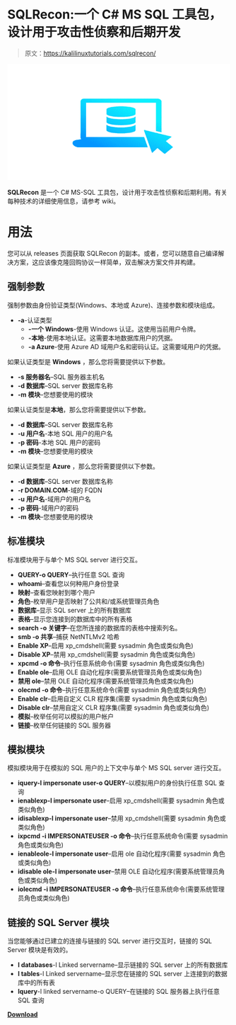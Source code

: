 # SQLRecon:一个 C# MS SQL 工具包，设计用于攻击性侦察和后期开发

> 原文：<https://kalilinuxtutorials.com/sqlrecon/>

[![](img/44488f777ec3574f2d70f191aeda4b98.png)](https://blogger.googleusercontent.com/img/a/AVvXsEiOu6clx_wNufKB1NbOhgdF1nBOQOf6CnYcGwJvLYKzFR8jp7MOfDMmGwXAHS_TuZ2SZsQQ31pGFtJBRI7yWxVNNkjSs3sOgdxPqkZuN3Xo6eeuvVgjhzuFQUmaw0eq8LIHe0oFskDcQbVz2zFlzWyYPL_hiCPekHU0MIdo8M1Xg744o9VRECiX7ie1=s728)

**SQLRecon** 是一个 C# MS-SQL 工具包，设计用于攻击性侦察和后期利用。有关每种技术的详细使用信息，请参考 wiki。

# 用法

您可以从 releases 页面获取 SQLRecon 的副本。或者，您可以随意自己编译解决方案，这应该像克隆回购协议一样简单，双击解决方案文件并构建。

## 强制参数

强制参数由身份验证类型(Windows、本地或 Azure)、连接参数和模块组成。

*   **-a**-认证类型
    *   **-一个 Windows**-使用 Windows 认证。这使用当前用户令牌。
    *   **-本地**-使用本地认证。这需要本地数据库用户的凭据。
    *   **-a Azure**-使用 Azure AD 域用户名和密码认证。这需要域用户的凭据。

如果认证类型是 **Windows** ，那么您将需要提供以下参数。

*   **-s 服务器名**–SQL 服务器主机名
*   **-d 数据库**–SQL server 数据库名称
*   **-m 模块**–您想要使用的模块

如果认证类型是**本地**，那么您将需要提供以下参数。

*   **-d 数据库**–SQL server 数据库名称
*   **-u 用户名**-本地 SQL 用户的用户名
*   **-p 密码**-本地 SQL 用户的密码
*   **-m 模块**–您想要使用的模块

如果认证类型是 **Azure** ，那么您将需要提供以下参数。

*   **-d 数据库**–SQL server 数据库名称
*   **-r DOMAIN.COM**-域的 FQDN
*   **-u 用户名**-域用户的用户名
*   **-p 密码**-域用户的密码
*   **-m 模块**–您想要使用的模块

## 标准模块

标准模块用于与单个 MS SQL server 进行交互。

*   **QUERY-o QUERY**–执行任意 SQL 查询
*   **whoami**–查看您以何种用户身份登录
*   **映射**–查看您映射到哪个用户
*   **角色**–枚举用户是否映射了公共和/或系统管理员角色
*   **数据库**–显示 SQL server 上的所有数据库
*   **表格**–显示您连接到的数据库中的所有表格
*   **search -o 关键字**–在您所连接的数据库的表格中搜索列名。
*   **smb -o 共享**–捕获 NetNTLMv2 哈希
*   **Enable XP**–启用 xp_cmdshell(需要 sysadmin 角色或类似角色)
*   **Disable XP**–禁用 xp_cmdshell(需要 sysadmin 角色或类似角色)
*   **xpcmd -o 命令**–执行任意系统命令(需要 sysadmin 角色或类似角色)
*   **Enable ole**–启用 OLE 自动化程序(需要系统管理员角色或类似角色)
*   **禁用 ole**–禁用 OLE 自动化程序(需要系统管理员角色或类似角色)
*   **olecmd -o 命令**–执行任意系统命令(需要 sysadmin 角色或类似角色)
*   **Enable clr**–启用自定义 CLR 程序集(需要 sysadmin 角色或类似角色)
*   **Disable clr**–禁用自定义 CLR 程序集(需要 sysadmin 角色或类似角色)
*   **模拟**–枚举任何可以模拟的用户帐户
*   **链接**–枚举任何链接的 SQL 服务器

## 模拟模块

模拟模块用于在模拟的 SQL 用户的上下文中与单个 MS SQL server 进行交互。

*   **iquery-I impersonate user-o QUERY**–以模拟用户的身份执行任意 SQL 查询
*   **ienablexp-I impersonate user**–启用 xp_cmdshell(需要 sysadmin 角色或类似角色)
*   **idisablexp-I impersonate user**–禁用 xp_cmdshell(需要 sysadmin 角色或类似角色)
*   **ixpcmd -i IMPERSONATEUSER -o 命令**–执行任意系统命令(需要 sysadmin 角色或类似角色)
*   **ienableole-I impersonate user**–启用 ole 自动化程序(需要 sysadmin 角色或类似角色)
*   **idisable ole-I impersonate user**–禁用 OLE 自动化程序(需要系统管理员角色或类似角色)
*   **iolecmd -i IMPERSONATEUSER -o 命令**–执行任意系统命令(需要系统管理员角色或类似角色)

## 链接的 SQL Server 模块

当您能够通过已建立的连接与链接的 SQL server 进行交互时，链接的 SQL Server 模块是有效的。

*   **l databases**-l Linked servername–显示链接的 SQL server 上的所有数据库
*   **l tables**-l Linked servername–显示您在链接的 SQL server 上连接到的数据库中的所有表
*   **lquery**-l linked servername-o QUERY–在链接的 SQL 服务器上执行任意 SQL 查询

[**Download**](https://github.com/skahwah/SQLRecon)